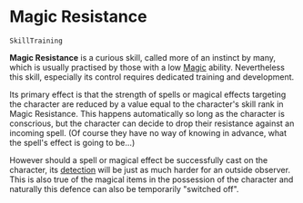 # Magic Resistance

`SkillTraining`

**Magic Resistance** is a curious skill, called more of an instinct by many, which is usually practised by those with a low [Magic](ability:magic) ability. Nevertheless this skill, especially its control requires dedicated training and development.

Its primary effect is that the strength of spells or magical effects targeting the character are reduced by a value equal to the character's skill rank in Magic Resistance. This happens automatically so long as the character is conscrious, but the character can decide to drop their resistance against an incoming spell. (Of course they have no way of knowing in advance, what the spell's effect is going to be...)

However should a spell or magical effect be successfully cast on the character, its [detection](skill:magic_force) will be just as much harder for an outside observer. This is also true of the magical items in the possession of the character and naturally this defence can also be temporarily "switched off".